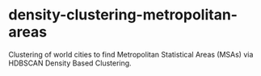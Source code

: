 # density-clustering-metropolitan-areas
Clustering of world cities to find Metropolitan Statistical Areas (MSAs) via HDBSCAN Density Based Clustering. 
